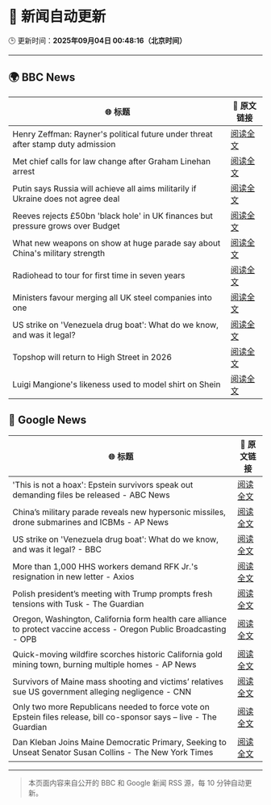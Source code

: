 # 🧠 新闻自动更新

🕒 更新时间：**2025年09月04日 00:48:16（北京时间）**

---

## 🌍 BBC News

| 🌐 标题 | 🔗 原文链接 |
|--------|-------------|
| Henry Zeffman: Rayner's political future under threat after stamp duty admission | [阅读全文](https://www.bbc.com/news/articles/c2lx1999ez8o?at_medium=RSS&at_campaign=rss) |
| Met chief calls for law change after Graham Linehan arrest | [阅读全文](https://www.bbc.com/news/articles/c1mx09l5297o?at_medium=RSS&at_campaign=rss) |
| Putin says Russia will achieve all aims militarily if Ukraine does not agree deal | [阅读全文](https://www.bbc.com/news/articles/c4g7dze5n1vo?at_medium=RSS&at_campaign=rss) |
| Reeves rejects £50bn 'black hole' in UK finances but pressure grows over Budget | [阅读全文](https://www.bbc.com/news/articles/cx27nm2mn5po?at_medium=RSS&at_campaign=rss) |
| What new weapons on show at huge parade say about China's military strength | [阅读全文](https://www.bbc.com/news/articles/cjr1reyr059o?at_medium=RSS&at_campaign=rss) |
| Radiohead to tour for first time in seven years | [阅读全文](https://www.bbc.com/news/articles/cedvddjnd08o?at_medium=RSS&at_campaign=rss) |
| Ministers favour merging all UK steel companies into one | [阅读全文](https://www.bbc.com/news/articles/c4gqe91kp57o?at_medium=RSS&at_campaign=rss) |
| US strike on 'Venezuela drug boat': What do we know, and was it legal? | [阅读全文](https://www.bbc.com/news/articles/cdjzw3gplv7o?at_medium=RSS&at_campaign=rss) |
| Topshop will return to High Street in 2026 | [阅读全文](https://www.bbc.com/news/articles/c1l854prl9vo?at_medium=RSS&at_campaign=rss) |
| Luigi Mangione's likeness used to model shirt on Shein | [阅读全文](https://www.bbc.com/news/articles/c4g5vr4vzpzo?at_medium=RSS&at_campaign=rss) |

## 📰 Google News

| 🌐 标题 | 🔗 原文链接 |
|--------|-------------|
| 'This is not a hoax': Epstein survivors speak out demanding files be released - ABC News | [阅读全文](https://news.google.com/rss/articles/CBMioAFBVV95cUxNaWVsRzRRVkt6bFdFYVRwQmtRMXc4WG5ja3Zhd3Y1MzhIeVdlTW1WaURRaXpPMTJDaDIweVlGMmpod0xQXzd5QlVQWFhETU9ibmxrd1JfNDRUUEJ3TnozMFpLZ28tUE9ELWszYzk1anlUSmRKU1M1NGtPb1ZpNEc0ay1JaTAtd2FDWmlCTkJGSjBreUN4XzhOZDFPQmhLWlBa0gGmAUFVX3lxTFBQQ1daUHdnMXZyRk9xSHRDUEsxblV3R1RIYXFxVmkwSS1DQjFhTUdJN3p1VS14N1NIZS1kZjdrTTItU1FTTTIwb0QySFQzUHA2aEtjZ0dUelg2Qjd1QTY0WWxoWU9udFJFYVBJT2tlMUxiWURpT19UR3JPZGZaLUxxWHN3VlFvcjlXTDE3SUs1YXlMeWZ6eGpOMm9TenpmTUhCVXNTYUE?oc=5) |
| China’s military parade reveals new hypersonic missiles, drone submarines and ICBMs - AP News | [阅读全文](https://news.google.com/rss/articles/CBMitgFBVV95cUxQNHl0MF9FQmhZajhkNkpqZURZV0Exa1MxMU9Cb3ZoeDNBVngxaWZqQi1sdkJibWhQNWxueXJVWHgxWDRydW5WYll6bFpQMzF2dkRkdnhYX2QxN3Z4aS1xT2FHRHVjMUVJdTBtT0trZUk4Q2lFXzQwaWQtTGpUcGNVLVItZDdJOEZZNUplalQzaEJuVGpzNjZldXpIaXlEdGhLVVRkVWVpd2ttZE42T08yeGFFNnBoUQ?oc=5) |
| US strike on 'Venezuela drug boat': What do we know, and was it legal? - BBC | [阅读全文](https://news.google.com/rss/articles/CBMiWkFVX3lxTFBJU21BdXRHelhPNlFuWGE3eHFqd3V5SXBlQlJyY0oxSjczOFJsdHEwRWZpNmE3NS00MTg5N2I1d2FLWjA5ZVYyT3gxSlhFS1VOcmhwSjB2NUNnd9IBX0FVX3lxTE5wRGFjcEJpS2dzSlhfWkF4MHc0TUtQcGlrQXhMcUhOeWMyeHl2MHlmU3FYQXUxYkNjM01ZQ2hFcS11X2NBcmVSTzFoRUh6ekpWTXhUajFYaVItMDZiLU1J?oc=5) |
| More than 1,000 HHS workers demand RFK Jr.'s resignation in new letter - Axios | [阅读全文](https://news.google.com/rss/articles/CBMigwFBVV95cUxQbFExdkJRcFlVU3FFQ2F5aEpXVEM1dm1RczlFa1p4RWNKOXdCYU90NGk3dUtrTGVyVXpKSG5YVjVSTlFNV0Etdll3aW0yNEg2YzNyMzFtM0UwMVJ1eG0wUWw4enZHOVJJTmlwdUxzTmFIU0NCM1NLeUtiM3QwV1hRN0tRTQ?oc=5) |
| Polish president’s meeting with Trump prompts fresh tensions with Tusk - The Guardian | [阅读全文](https://news.google.com/rss/articles/CBMiqAFBVV95cUxPTWVKUmtMalBqSzcxbE5heHV4d256dHpxZXpHSng1d0cwSTBOV3VfT1d0SFZzS3F1dXZudzNWcUNsYUhmVkVha21NdHhielNkQkh3ZTR0cjAtRXNqMWU3OE11Z1gyXzAwaVZORlFjWXVaaDd6OUdPdmRpRUxuZW5wR2RNZU1pSUxKV251WUJqNEJHWV93NEpwYWlPN1VaS1c1eTM1Q0hja2g?oc=5) |
| Oregon, Washington, California form health care alliance to protect vaccine access - Oregon Public Broadcasting - OPB | [阅读全文](https://news.google.com/rss/articles/CBMiiAFBVV95cUxNQWRJd2t3WlhjT3pMMi01VjAtVzg5YU1zc1BUTkZoSXpRNVo0TG9iRlpDUjdUWU9YZXg1YXlCNnNEUHhZZ3NzeGhnV014TkhCTWFteHlubW40dXZpeWNoOHdWNlRaWEJOZXp5cWtyTENKeGh1SWdvWnpaMlhQMFdEWHNOc000dW1Z?oc=5) |
| Quick-moving wildfire scorches historic California gold mining town, burning multiple homes - AP News | [阅读全文](https://news.google.com/rss/articles/CBMirgFBVV95cUxQWEt0Y09iMlctaXFNRmtraERmNGZsaVIwOUVrWG9mSGxYa1IzdDJxRzBEUVd5YW5Zdk95MVJ1Q0xMczVkSEJwNFhXYjZmU1ZGb2YweUJqelFpRlZQM2FaMTJxR3pabUlXQ0E0VlRyTnJVeFVGYjR2ZjNIRGFxeWRMcTVQdS1HbkpHdlE4YVV4M00wLVliUTVMdEtsUXJSeUhNbGJRUFRxbnAxcElzQ3c?oc=5) |
| Survivors of Maine mass shooting and victims’ relatives sue US government alleging negligence - CNN | [阅读全文](https://news.google.com/rss/articles/CBMigAFBVV95cUxNMXExZjF4N2FNY1dBeldLZEdVNmlnR0N1b054V0R1QnBzZUdqVXZLd3pNdkdubEhDeDZoREUyNzd3bmhWZzJITmtCWVY3RWd0TU9mdEh5azhIeUItV0pTSThLdmlTUzVCTXNVMnhMNUJNbFpQQTBpTVp5TGRiakEweg?oc=5) |
| Only two more Republicans needed to force vote on Epstein files release, bill co-sponsor says – live - The Guardian | [阅读全文](https://news.google.com/rss/articles/CBMiwAFBVV95cUxQOXAwVDNfLTBRZFc2TVJYTGU3b0xVcDQ3VEd5S082RkdSSnJKRVFCNF8tV1JOQjUwWWoteHpKcWdRaV9KZmxVelpNQTgzY0ZEY1VWYlBPbmMybTdkWXFUVkFzM1F6MXM0LXVPekx0MDR5X3Q5SzZjR3Vtbm5aQU1LWEhVSXlmTE1MbUQzellXSWxGX3M2cmFVRWdiYXlPTXlFNWZybDRkcVlUZXBEYTZETFlDU3FuUmFKQ3kxbW1PSWM?oc=5) |
| Dan Kleban Joins Maine Democratic Primary, Seeking to Unseat Senator Susan Collins - The New York Times | [阅读全文](https://news.google.com/rss/articles/CBMihgFBVV95cUxNcjlLZmRMalJQQ1IwWUxLcUVGZzNpc0JjQVdKb0ppWnhZWVJmYl84LWpVZURlZlNkelFTS2JsbVpielNzMkF0Q3dqa2hCSlBjYWNZb3lsWEx5ZEdYeWhEdzRPX09FUzlVbm9QUWU3dlBaSC1QQ01KVFNzbkVDQ1lacDktbGFnZw?oc=5) |

---
> 本页面内容来自公开的 BBC 和 Google 新闻 RSS 源，每 10 分钟自动更新。